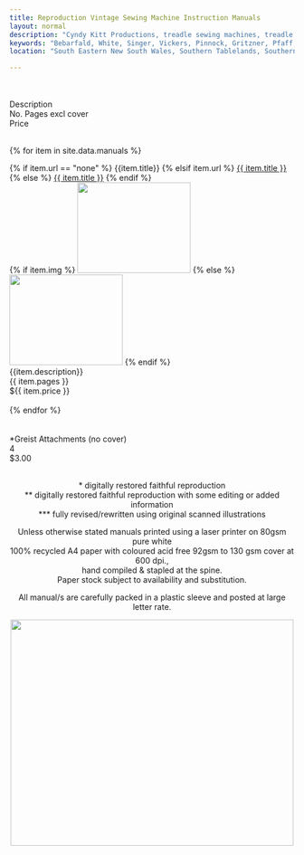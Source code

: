 ```yaml
---
title: Reproduction Vintage Sewing Machine Instruction Manuals
layout: normal
description: "Cyndy Kitt Productions, treadle sewing machines, treadle sewing machine parts, sewing machine parts, vintage treadle sewing machines, reproduction sewing machine manuals, sewing machine manual, eco sewing"
keywords: "Bebarfald, White, Singer, Vickers, Pinnock, Gritzner, Pfaff, treadle sewing machine, vintage sewing machine, sewing machine manual"
location: "South Eastern New South Wales, Southern Tablelands, Southern Highlands, Goulburn, New South Wales, Australia.  Custom clothing and costume.  Craft accesories "

---
```


<div class="container mb-4">
<div class="row">
<div class="col-1">&nbsp;</div><!-- left col -->
<div class="col-2">&nbsp;</div><!-- pic col -->
<div class="col-4 h4">
      Description
</div><!-- end right col -->
<div class="col-2 h4">No. Pages excl cover</div><!-- end col -->
<div class="col-1 h4">Price</div><!-- end col -->
<div class="col-2">&nbsp;</div><!-- RH col -->
</div><!-- end row -->

{% for item in site.data.manuals %}
<div class="row my-3">
<div class="col-3 text-center">
{% if item.url == "none" %}
{{item.title}}
{% elsif item.url %}
<a href="{{ item.url }}.html">{{ item.title }}</a>
{% else %}
<a href="{{ item.title }}.html">{{ item.title }}</a>
{% endif %}
<br/>
{% if item.img %}
<img class="img-fluid" src="pic/TN-{{item.img}}.jpg" width="200" height="160"/>
{% else %}
<img class="img-fluid" src="pic/TN-{{item.title}}.jpg" width="200" height="160"/>
{% endif %}
</div><!-- pic col -->
<div class="col-5 py-3 vertical-center">
{{item.description}}
 </div><!-- end desc col -->
<div class="col-1 vertical-center">
{{ item.pages }}
</div><!-- end price col -->
<div class="col-1 vertical-center">
${{ item.price }}
</div><!-- end price col -->
<div class="col-2">&nbsp;</div><!-- right col -->
</div><!-- end row -->
{% endfor %}
<div class="row my-4">
<div class="col-1">&nbsp;</div><!-- left col -->
<div class="col-2">&nbsp;</div><!-- pic col -->
<div class="col-5">
      *Greist Attachments (no cover)
</div><!-- end right col -->
<div class="col-1">4</div><!-- end col -->
<div class="col-1">$3.00</div><!-- end col -->
<div class="col-2">&nbsp;</div><!-- RH col -->
</div><!-- end row -->

<div class="row">
<div class="col" align="center">
    <p class="h6 my-4 font-weight-bold"> * digitally restored faithful reproduction
    <br> ** digitally restored faithful reproduction with some editing or added information
    <br> *** fully revised/rewritten using original scanned illustrations</p>
<p class="h6 my-4 font-weight-bold">Unless otherwise stated manuals printed using a laser printer on 80gsm pure white<br/>100% recycled A4 paper with coloured acid free 92gsm to 130 gsm cover at 600 dpi.,<br/>hand compiled &amp; stapled at the spine.<br>
  Paper stock subject to availability and substitution.</p>
<p class="h6 my-4 font-weight-bold">All manual/s are carefully packed in a plastic sleeve and posted at large letter rate. </p>
<p class="h6"><img class="img-fluid my-1" src="{{"pic/MAN-COL.01.jpg"}}" width="500" height="400"></p>
</div><!-- end col -->
</div><!-- end row -->

</div><!-- end container -->
